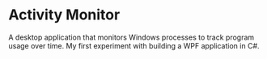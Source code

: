# Activity Monitor

A desktop application that monitors Windows processes to track program usage over time. My first experiment with building a WPF application in C#.
